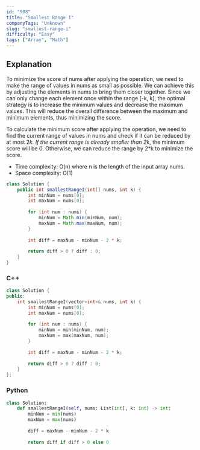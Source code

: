 ```yaml
---
id: "908"
title: "Smallest Range I"
companyTags: "Unknown"
slug: "smallest-range-i"
difficulty: "Easy"
tags: ["Array", "Math"]
---
```


## Explanation
To minimize the score of nums after applying the operation, we need to make the range of values in nums as small as possible. We can achieve this by adjusting the elements in nums to bring them closer together. Since we can only change each element once within the range [-k, k], the optimal strategy is to increase the minimum values and decrease the maximum values. This will reduce the overall difference between the maximum and minimum elements, thus minimizing the score.

To calculate the minimum score after applying the operation, we need to find the current range of values in nums and check if it can be reduced by at most 2*k. If the current range is already smaller than 2*k, the minimum score will be 0. Otherwise, we can reduce the range by 2*k to minimize the score.

- Time complexity: O(n) where n is the length of the input array nums.
- Space complexity: O(1)
```java
class Solution {
    public int smallestRangeI(int[] nums, int k) {
        int minNum = nums[0];
        int maxNum = nums[0];
        
        for (int num : nums) {
            minNum = Math.min(minNum, num);
            maxNum = Math.max(maxNum, num);
        }
        
        int diff = maxNum - minNum - 2 * k;
        
        return diff > 0 ? diff : 0;
    }
}
```

### C++
```cpp
class Solution {
public:
    int smallestRangeI(vector<int>& nums, int k) {
        int minNum = nums[0];
        int maxNum = nums[0];
        
        for (int num : nums) {
            minNum = min(minNum, num);
            maxNum = max(maxNum, num);
        }
        
        int diff = maxNum - minNum - 2 * k;
        
        return diff > 0 ? diff : 0;
    }
};
```

### Python
```python
class Solution:
    def smallestRangeI(self, nums: List[int], k: int) -> int:
        minNum = min(nums)
        maxNum = max(nums)
        
        diff = maxNum - minNum - 2 * k
        
        return diff if diff > 0 else 0
```